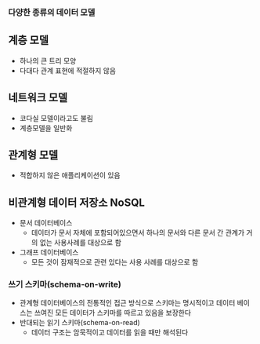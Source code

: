 ### 다양한 종류의 데이터 모델
## 계층 모델
- 하나의 큰 트리 모양
- 다대다 관계 표현에 적절하지 않음

## 네트워크 모델
- 코다실 모델이라고도 불림
- 계층모델을 일반화

## 관계형 모델
- 적합하지 않은 애플리케이션이 있음

## 비관계형 데이터 저장소 NoSQL
- 문서 데이터베이스
  - 데이터가 문서 자체에 포함되어있으면서 하나의 문서와 다른 문서 간 관계가 거의 없는 사용사례를 대상으로 함
- 그래프 데이터베이스
  - 모든 것이 잠재적으로 관련 있다는 사용 사례를 대상으로 함

### 쓰기 스키마(schema-on-write)
- 관계형 데이터베이스의 전통적인 접근 방식으로 스키마는 명시적이고 데이터 베이스는 쓰여진 모든 데이터가 스키마를 따르고 있음을 보장한다
- 반대되는 읽기 스키마(schema-on-read)
  - 데이터 구조는 암묵적이고 데이터를 읽을 때만 해석된다